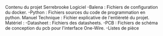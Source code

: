 Contenu du projet Serrebrooke
Logiciel
-Balena :
        Fichiers de configuration du docker.
-Python :
        Fichiers sources du code de programmation en python.
Manuel Technique :
        Fichier explicative de l'entièreté du projet.
Matériel :
-Datasheet :
          Fichiers  des datasheets.
-PCB :
        Fichiers de schéma de conception du pcb pour l'interface One-Wire.
-Listes de pièce

        

